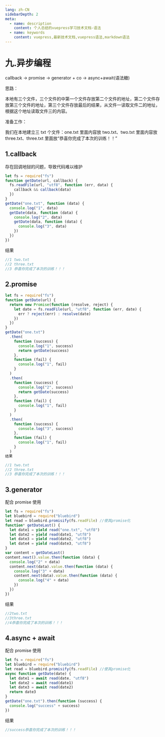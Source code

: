 ```yaml
---
lang: zh-CN
sidebarDepth: 2
meta:
  - name: description
    content: 个人总结的vuepress学习技术文档-语法
  - name: keywords
    content: vuepress,最新技术文档,vuepress语法,markdown语法
---
```


# 九.异步编程

callback -> promise -> generator + co -> async+await(语法糖)

思路：

本地有三个文件，三个文件的中第一个文件存放第二个文件的地址，第二个文件存放第三个文件的地址，第三个文件存放最后的结果，从文件一读取文件二的地址，根据这个地址读取文件三的内容。

准备工作：

我们在本地建立三 txt 个文件：one.txt 里面内容放 two.txt、two.txt 里面内容放 three.txt、three.txt 里面放“恭喜你完成了本次的训练！！”

## 1.callback

存在回调地狱的问题，导致代码难以维护

```js
let fs = require("fs")
function getDate(url, callback) {
  fs.readFile(url, "utf8", function (err, data) {
    callback && callback(data)
  })
}
getDate("one.txt", function (data) {
  console.log("1", data)
  getDate(data, function (data) {
    console.log("2", data)
    getDate(data, function (data) {
      console.log("3", data)
    })
  })
})
```

结果

```js
//1 two.txt
//2 three.txt
//3 ﻿恭喜你完成了本次的训练！！！
```

## 2.promise

```js
let fs = require("fs")
function getDate(url) {
  return new Promise(function (resolve, reject) {
    let date = fs.readFile(url, "utf8", function (err, date) {
      err ? reject(err) : resolve(date)
    })
  })
}
getDate("one.txt")
  .then(
    function (success) {
      console.log("1", success)
      return getDate(success)
    },
    function (fail) {
      console.log("1", fail)
    }
  )
  .then(
    function (success) {
      console.log("2", success)
      return getDate(success)
    },
    function (fail) {
      console.log("1", fail)
    }
  )
  .then(
    function (success) {
      console.log("3", success)
    },
    function (fail) {
      console.log("1", fail)
    }
  )
结果
```

```js
//1 two.txt
//2 three.txt
//3 ﻿恭喜你完成了本次的训练！！！
```

## 3.generator

配合 promise 使用

```js
let fs = require("fs")
let bluebird = require("bluebird")
let read = bluebird.promisify(fs.readFile) //使其promise化
function* getDateLast() {
  let date1 = yield read("one.txt", "utf8")
  let date2 = yield read(date1, "utf8")
  let date3 = yield read(date2, "utf8")
  let date4 = yield read(date3, "utf8")
}
var content = getDateLast()
content.next().value.then(function (data) {
  console.log("2" + data)
  content.next(data).value.then(function (data) {
    console.log("3" + data)
    content.next(data).value.then(function (data) {
      console.log("4" + data)
    })
  })
})
```

结果

```js
//2two.txt
//3three.txt
//4﻿恭喜你完成了本次的训练！！！
```

## 4.async + await

配合 promise 使用

```js
let fs = require("fs")
let bluebird = require("bluebird")
let read = bluebird.promisify(fs.readFile) //使其promise化
async function getDate(date) {
  let date1 = await read(date, "utf8")
  let date2 = await read(date1)
  let date3 = await read(date2)
  return date3
}
getDate("one.txt").then(function (success) {
  console.log("success" + success)
})
```

结果

```js
//success﻿恭喜你完成了本次的训练！！！
```

